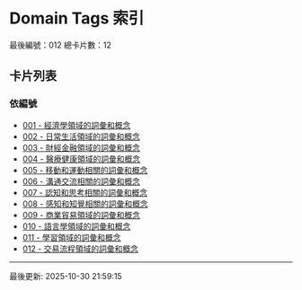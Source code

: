 # Domain Tags 索引

最後編號：012
總卡片數：12

## 卡片列表

### 依編號
- [001 - 經濟學領域的詞彙和概念](001_economics.md) 
- [002 - 日常生活領域的詞彙和概念](002_daily_life.md) 
- [003 - 財經金融領域的詞彙和概念](003_finance.md) 
- [004 - 醫療健康領域的詞彙和概念](004_medical.md) 
- [005 - 移動和運動相關的詞彙和概念](005_movement.md) 
- [006 - 溝通交流相關的詞彙和概念](006_communication.md) 
- [007 - 認知和思考相關的詞彙和概念](007_cognition.md) 
- [008 - 感知和知覺相關的詞彙和概念](008_perception.md) 
- [009 - 商業貿易領域的詞彙和概念](009_commerce.md) 
- [010 - 語言學領域的詞彙和概念](010_linguistics.md) 
- [011 - 學習領域的詞彙和概念](011_learning.md) 
- [012 - 交易流程領域的詞彙和概念](012_transaction.md) 

---
最後更新: 2025-10-30 21:59:15
